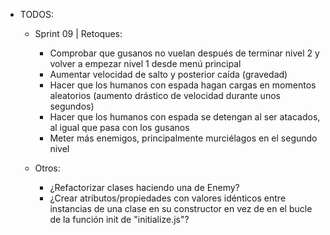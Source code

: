 - TODOS:
    - Sprint 09 | Retoques:
        - Comprobar que gusanos no vuelan después de terminar nivel 2 y volver a empezar nivel 1 desde menú principal
        - Aumentar velocidad de salto y posterior caída (gravedad)
        - Hacer que los humanos con espada hagan cargas en momentos aleatorios (aumento drástico de velocidad durante unos segundos)
        - Hacer que los humanos con espada se detengan al ser atacados, al igual que pasa con los gusanos
        - Meter más enemigos, principalmente murciélagos en el segundo nivel

    - Otros:
        - ¿Refactorizar clases haciendo una de Enemy?
        - ¿Crear atributos/propiedades con valores idénticos entre instancias de una clase en su constructor en vez de en el bucle de la función init de "initialize.js"?